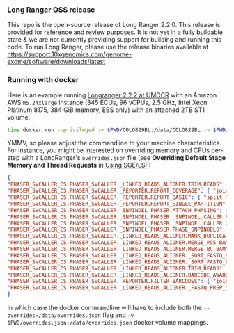 ### Long Ranger OSS release

This repo is the open-source release of Long Ranger 2.2.0. This release is provided for reference and review purposes. It is not yet in a fully buildable state & we are not currently providing support for building and running this code. 
To run Long Ranger, please use the release binaries available at https://support.10xgenomics.com/genome-exome/software/downloads/latest

### Running with docker

Here is an example running [Longranger 2.2.2 at UMCCR](https://hub.docker.com/r/umccr/longranger/) with an Amazon AWS `m5.24xlarge` instance (345 ECUs, 96 vCPUs, 2.5 GHz, Intel Xeon Platinum 8175, 384 GiB memory, EBS only) with an attached 2TB ST1 volume:

```bash
time docker run --privileged -v $PWD/COLO829BL:/data/COLO829BL -v $PWD/refdata-GRCh38-2.1.0:/data/refdata-GRCh38-2.1.0 -v $PWD/pre-called.vcf:/data/pre-called.vcf -v $PWD/output:/data/output -c 95 umccr/longranger:2.2.2 wgs --id="output" --fastqs=/data/COLO829BL --reference=/data/refdata-GRCh38-2.1.0 --jobmode=local --precalled=/data/pre-called.vcf --disable-ui --localcores=95 --localmem=350
```

YMMV, so please adjust the commandline to your machine characteristics. For instance, you might be interested on overriding memory and CPUs per-step with a LongRanger's `overrides.json` file (see **Overriding Default Stage Memory and Thread Requests** in [Using SGE/LSF](https://support.10xgenomics.com/genome-exome/software/pipelines/latest/advanced/cluster-mode):

```json
{
"PHASER_SVCALLER_CS.PHASER_SVCALLER._LINKED_READS_ALIGNER.TRIM_READS": { "chunk.threads":24 },
"PHASER_SVCALLER_CS.PHASER_SVCALLER._REPORTER.REPORT_COVERAGE": { "join.mem_gb": 12, "chunk.mem_gb": 12, "split.mem_gb": 12 },
"PHASER_SVCALLER_CS.PHASER_SVCALLER._REPORTER.REPORT_BASIC": { "split.mem_gb": 12 },
"PHASER_SVCALLER_CS.PHASER_SVCALLER._REPORTER.REPORT_SINGLE_PARTITION": { "chunk.mem_gb": 14, "split.mem_gb": 12 },
"PHASER_SVCALLER_CS.PHASER_SVCALLER._SNPINDEL_PHASER.ATTACH_PHASING": { "join.mem_gb": 32, "chunk.mem_gb": 32, "split.mem_gb": 32 },
"PHASER_SVCALLER_CS.PHASER_SVCALLER._SNPINDEL_PHASER._SNPINDEL_CALLER.POPULATE_INFO_FIELDS": { "chunk.mem_gb": 8, "join.mem_gb": 12 },
"PHASER_SVCALLER_CS.PHASER_SVCALLER._SNPINDEL_PHASER._SNPINDEL_CALLER.CALL_SNPINDELS": { "chunk.mem_gb": 12 },
"PHASER_SVCALLER_CS.PHASER_SVCALLER._SNPINDEL_PHASER.PHASE_SNPINDELS": { "join.mem_gb": 32 },
"PHASER_SVCALLER_CS.PHASER_SVCALLER._LINKED_READS_ALIGNER.MARK_DUPLICATES": { "split.mem_gb": 12 },
"PHASER_SVCALLER_CS.PHASER_SVCALLER._LINKED_READS_ALIGNER.MERGE_POS_BAM": { "chunk.mem_gb": 96, "join.mem_gb": 128, "split.mem_gb": 64 },
"PHASER_SVCALLER_CS.PHASER_SVCALLER._LINKED_READS_ALIGNER.MERGE_BC_BAM": { "chunk.mem_gb": 96, "join.mem_gb": 128, "split.mem_gb": 64 },
"PHASER_SVCALLER_CS.PHASER_SVCALLER._LINKED_READS_ALIGNER._SORT_FASTQ_BY_BARCODE.BUCKET_FASTQ_BY_BC": { "chunk.mem_gb": 12 },
"PHASER_SVCALLER_CS.PHASER_SVCALLER._LINKED_READS_ALIGNER._SORT_FASTQ_BY_BARCODE.SORT_FASTQ_BY_BC": { "chunk.mem_gb": 12 },
"PHASER_SVCALLER_CS.PHASER_SVCALLER._LINKED_READS_ALIGNER.TRIM_READS": { "chunk.mem_gb": 12 },
"PHASER_SVCALLER_CS.PHASER_SVCALLER._LINKED_READS_ALIGNER.BARCODE_AWARE_ALIGNER": { "chunk.mem_gb": 64, "chunk.threads": 32 },
"PHASER_SVCALLER_CS.PHASER_SVCALLER._REPORTER.FILTER_BARCODES": { "join.mem_gb": 30 },
"PHASER_SVCALLER_CS.PHASER_SVCALLER._LINKED_READS_ALIGNER._FASTQ_PREP_NEW.BUCKET_FASTQS": { "chunk.threads": 32 }
}
```

In which case the docker commandline will have to include both the `--overrides=/data/overrides.json` flag and `-v $PWD/overrides.json:/data/overrides.json` docker volume mappings.
